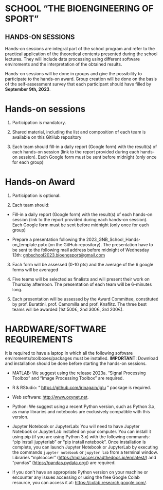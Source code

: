 # SCHOOL “THE BIOENGINEERING OF SPORT”
## HANDS-ON SESSIONS

Hands-on sessions are integral part of the school program and refer to the practical application of the theoretical contents presented during the school lectures. They will include data processing using different software enviroments and the interpretation of the obtained results.

Hands-on sessions will be done in groups and give the possibility to participate to the hands-on award.
Group creation will be done on the basis of the self-assessment survey that each participant should have filled by **September 9th, 2023**.

# Hands-on sessions
1)	Participation is mandatory.

2) Shared material, including the list and composition of each team is available on this GitHub repository

3) Each team should fill-in a daily report (Google form) with the result(s) of each hands-on session (link to the report provided during each hands-on session). Each Google form must be sent before midnight (only once for each group)


# Hands-on Award
1) Participation is optional.
   
2) Each team should:
   
  - Fill-in a daily report (Google form) with the result(s) of each hands-on session (link to the report provided during each hands-on session). Each Google form must be sent before midnight (only once for each group)
    
  - Prepare a presentation following the 2023_GNB_School_Hands-on_template.pptx (on the GitHub repository). The presentation have to be sent to the following mail address before midnight of Wednesday 13th: gnbschool2023.bioengsport@gmail.com
    
3) Each form will be assessed (0-10 pts) and the average of the 6 google forms will be averaged 

4) Five teams will be selected as finalists and will present their work on Thursday afternoon. The presentation of each team will be 6-minutes long.
   
5) Each presentation will be assessed by the Award Committee, constituted by prof. Burattini, prof. Camomilla and prof. Knaflitz. The three best teams will be awarded (1st 500€, 2nd 300€, 3rd 200€).

# HARDWARE/SOFTWARE REQUIREMENTS
It is required to have a laptop in which all the following software enviroments/toolboxes/packages must be installed.
**IMPORTANT**: Download and installation should be done before starting the hands-on sessions.

- MATLAB: We suggest using the release 2023a. “Signal Processing Toolbox” and “Image Processing Toolbox” are required.

- R & RStudio: “ https://github.com/irinagain/iglu ” package is required.

- Web software: http://www.oxynet.net.

- Python: We suggest using a recent Python version, such as Python 3.x, as many libraries and notebooks are exclusively compatible with this version.

- Jupyter Notebook or JupyterLab: You will need to have Jupyter Notebook or JupyterLab installed on your computer. You can install it using pip (if you are using Python 3.x) with the following commands:
“pip install jupyterlab” or “pip install notebook”. Once installation is complete, you can launch Jupyter Notebook or JupyterLab by executing the commands `jupyter notebook` or `jupyter lab` from a terminal window. Libraries “mplsoccer” (https://mplsoccer.readthedocs.io/en/latest/) and “pandas” (https://pandas.pydata.org/) are required.

- If you don't have an appropriate Python version on your machine or encounter any issues accessing or using the free Google Colab resource, you can access it at: https://colab.research.google.com/.
